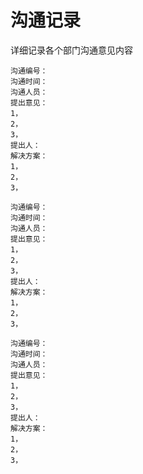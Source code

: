 # 沟通记录

详细记录各个部门沟通意见内容

```
沟通编号：
沟通时间：
沟通人员：
提出意见：
1，
2，
3，
提出人：
解决方案：
1，
2，
3，
```

```
沟通编号：
沟通时间：
沟通人员：
提出意见：
1，
2，
3，
提出人：
解决方案：
1，
2，
3，
```

```
沟通编号：
沟通时间：
沟通人员：
提出意见：
1，
2，
3，
提出人：
解决方案：
1，
2，
3，
```



